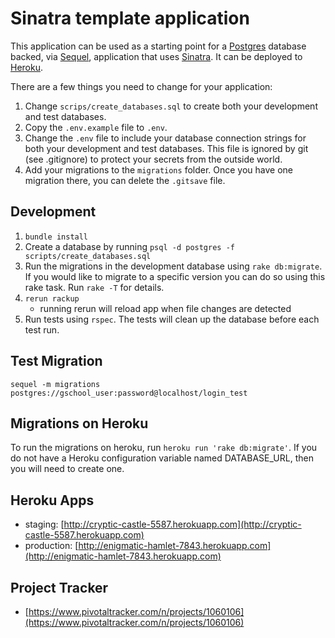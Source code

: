 # Sinatra template application

This application can be used as a starting point for a [Postgres](http://www.postgresql.org/)
database backed, via [Sequel](http://sequel.jeremyevans.net/), application that uses
[Sinatra](http://www.sinatrarb.com/). It can be deployed to [Heroku](https://www.heroku.com/).

There are a few things you need to change for your application:

1. Change `scrips/create_databases.sql` to create both your development and test databases.
1. Copy the `.env.example` file to `.env`.
1. Change the `.env` file to include your database connection strings for both your development
and test databases. This file is ignored by git (see .gitignore) to protect your secrets
from the outside world.
1. Add your migrations to the `migrations` folder. Once you have one migration there, you can
delete the `.gitsave` file.

## Development
1. `bundle install`
1. Create a database by running `psql -d postgres -f scripts/create_databases.sql`
1. Run the migrations in the development database using `rake db:migrate`. If you would
like to migrate to a specific version you can do so using this rake task. Run `rake -T` for
details.
1. `rerun rackup`
    * running rerun will reload app when file changes are detected
1. Run tests using `rspec`. The tests will clean up the database before each test run.

## Test Migration
`sequel -m migrations postgres://gschool_user:password@localhost/login_test`

## Migrations on Heroku
To run the migrations on heroku, run `heroku run 'rake db:migrate'`. If you
do not have a Heroku configuration variable named DATABASE_URL, then you will need to create one.

## Heroku Apps
- staging: [http://cryptic-castle-5587.herokuapp.com](http://cryptic-castle-5587.herokuapp.com)
- production: [http://enigmatic-hamlet-7843.herokuapp.com](http://enigmatic-hamlet-7843.herokuapp.com)

## Project Tracker
- [https://www.pivotaltracker.com/n/projects/1060106](https://www.pivotaltracker.com/n/projects/1060106)